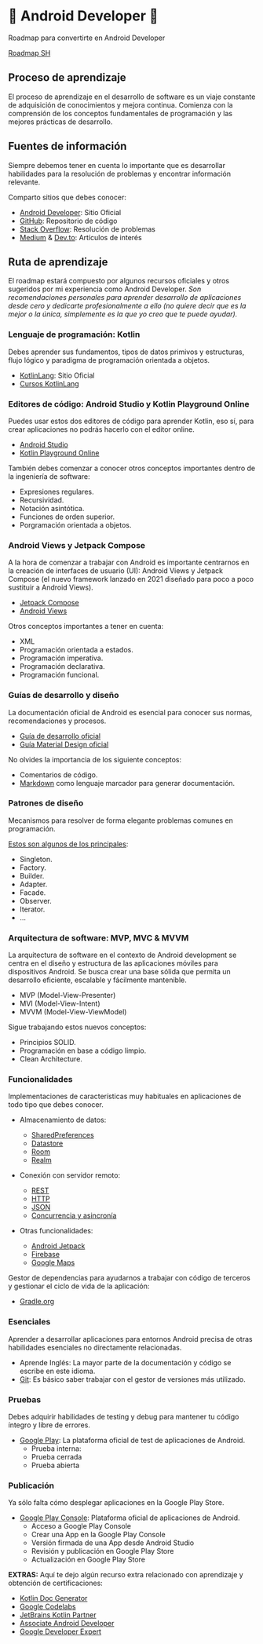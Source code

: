 # 🤖 Android Developer 📲
Roadmap para convertirte en Android Developer

[Roadmap SH](https://roadmap.sh/android)

## Proceso de aprendizaje
El proceso de aprendizaje en el desarrollo de software es un viaje constante de adquisición de conocimientos y mejora continua. Comienza con la comprensión de los conceptos fundamentales de programación y las mejores prácticas de desarrollo.

## Fuentes de información
Siempre debemos tener en cuenta lo importante que es desarrollar habilidades para la resolución de problemas y encontrar información relevante.

Comparto sitios que debes conocer:

* [Android Developer](https://developer.android.com/): Sitio Oficial
* [GitHub](https://github.com/): Repositorio de código
* [Stack Overflow](https://stackoverflow.com/): Resolución de problemas
* [Medium](https://medium.com/) & [Dev.to](https://dev.to/): Artículos de interés

## Ruta de aprendizaje
El roadmap estará compuesto por algunos recursos oficiales y otros sugeridos por mi experiencia como Android Developer. *Son recomendaciones personales para aprender desarrollo de aplicaciones desde cero y dedicarte profesionalmente a ello (no quiere decir que es la mejor o la única, simplemente es la que yo creo que te puede ayudar).*

### Lenguaje de programación: Kotlin
Debes aprender sus fundamentos, tipos de datos primivos y estructuras, flujo lógico y paradigma de programación orientada a objetos.

* [KotlinLang](https://kotlinlang.org/): Sitio Oficial
* [Cursos KotlinLang](https://kotlinlang.org/education/)

### Editores de código: Android Studio y Kotlin Playground Online
Puedes usar estos dos editores de código para aprender Kotlin, eso sí, para crear aplicaciones no podrás hacerlo con el editor online.

* [Android Studio](https://developer.android.com/studio)
* [Kotlin Playground Online](https://play.kotlinlang.org/)

También debes comenzar a conocer otros conceptos importantes dentro de la ingeniería de software:

* Expresiones regulares.
* Recursividad.
* Notación asintótica.
* Funciones de orden superior.
* Porgramación orientada a objetos.

### Android Views y Jetpack Compose
A la hora de comenzar a trabajar con Android es importante centrarnos en la creación de interfaces de usuario (UI): Android Views y Jetpack Compose (el nuevo framework lanzado en 2021 diseñado para poco a poco sustituir a Android Views).

* [Jetpack Compose](https://developer.android.com/jetpack/compose)
* [Android Views](https://developer.android.com/guide/topics/ui/declaring-layout)

Otros conceptos importantes a tener en cuenta:

* XML
* Programación orientada a estados.
* Programación imperativa.
* Programación declarativa.
* Programación funcional.

### Guías de desarrollo y diseño
La documentación oficial de Android es esencial para conocer sus normas, recomendaciones y procesos.

* [Guía de desarrollo oficial](https://developer.android.com/guide)
* [Guía Material Design oficial](https://material.io/)

No olvides la importancia de los siguiente conceptos:

* Comentarios de código.
* [Markdown](https://www.markdownguide.org/) como lenguaje marcador para generar documentación.

### Patrones de diseño
Mecanismos para resolver de forma elegante problemas comunes en programación.

[Estos son algunos de los principales](https://refactoring.guru/es/design-patterns):

* Singleton.
* Factory.
* Builder.
* Adapter.
* Facade.
* Observer.
* Iterator.
* ...

### Arquitectura de software: MVP, MVC & MVVM
La arquitectura de software en el contexto de Android development se centra en el diseño y estructura de las aplicaciones móviles para dispositivos Android. Se busca crear una base sólida que permita un desarrollo eficiente, escalable y fácilmente mantenible.

* MVP (Model-View-Presenter)
* MVI (Model-View-Intent)
* MVVM (Model-View-ViewModel)

Sigue trabajando estos nuevos conceptos:

* Principios SOLID.
* Programación en base a código limpio.
* Clean Architecture.


### Funcionalidades
Implementaciones de características muy habituales en aplicaciones de todo tipo que debes conocer.

* Almacenamiento de datos:
	* [SharedPreferences](https://developer.android.com/training/data-storage/shared-preferences)
	* [Datastore](https://developer.android.com/topic/libraries/architecture/datastore)
	* [Room](https://developer.android.com/training/data-storage/room)
	* [Realm](https://github.com/realm/realm-kotlin)

* Conexión con servidor remoto:
	* [REST](https://restfulapi.net/)
	* [HTTP](https://developer.mozilla.org/en-US/docs/Web/HTTP/Overview)
	* [JSON](https://www.json.org/json-en.html)
	* [Concurrencia y asincronía](https://kotlinlang.org/docs/native-concurrency.html)

* Otras funcionalidades:
	* [Android Jetpack](https://developer.android.com/jetpack)
	* [Firebase](https://firebase.google.com/)
 	* [Google Maps](https://developers.google.com/maps/documentation/android-sdk/overview)

Gestor de dependencias para ayudarnos a trabajar con código de terceros y gestionar el ciclo de vida de la aplicación:
* [Gradle.org](https://gradle.org/)


### Esenciales
Aprender a desarrollar aplicaciones para entornos Android precisa de otras habilidades esenciales no directamente relacionadas.

* Aprende Inglés: La mayor parte de la documentación y código se escribe en este idioma.
* [Git](https://git-scm.com/): Es básico saber trabajar con el gestor de versiones más utilizado.

### Pruebas
Debes adquirir habilidades de testing y debug para mantener tu código íntegro y libre de errores.

* [Google Play](https://play.google.com/console/): La plataforma oficial de test de aplicaciones de Android.
  * Prueba interna: 
  * Prueba cerrada
  * Prueba abierta

### Publicación
Ya sólo falta cómo desplegar aplicaciones en la Google Play Store.

* [Google Play Console](https://play.google.com/console): Plataforma oficial de aplicaciones de Android.
  * Acceso a Google Play Console
  * Crear una App en la Google Play Console
  * Versión firmada de una App desde Android Studio
  * Revisión y publicación en Google Play Store
  * Actualización en Google Play Store

**EXTRAS:** Aquí te dejo algún recurso extra relacionado con aprendizaje y obtención de certificaciones:

* [Kotlin Doc Generator](https://plugins.jetbrains.com/plugin/index?xmlId=com.godwin.kdocer)
* [Google Codelabs](https://codelabs.developers.google.com/)
* [JetBrains Kotlin Partner](https://www.jetbrains.com/company/partners/kotlin/)
* [Associate Android Developer](https://developers.google.com/certification/associate-android-developer)
* [Google Developer Expert](https://developers.google.com/community/experts)
